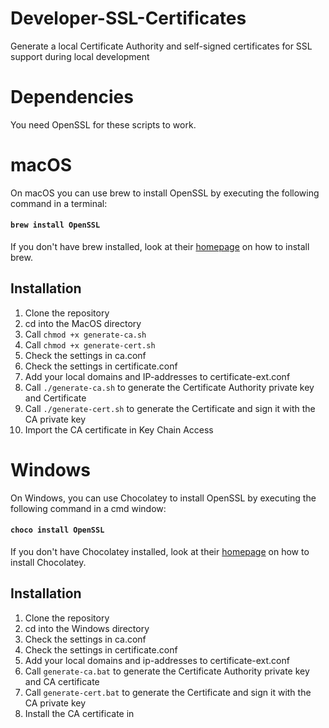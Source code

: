 # Developer-SSL-Certificates
Generate a local Certificate Authority and self-signed certificates for SSL support during local development

# Dependencies
You need OpenSSL for these scripts to work. 

# macOS

On macOS you can use brew to install OpenSSL by executing the following command in a terminal:
#### `brew install OpenSSL`

If you don't have brew installed, look at their [homepage](https://brew.sh/) on how to install brew.

## Installation
1. Clone the repository 
2. cd into the MacOS directory
3. Call `chmod +x generate-ca.sh`
4. Call `chmod +x generate-cert.sh`
5. Check the settings in ca.conf
6. Check the settings in certificate.conf 
7. Add your local domains and IP-addresses to certificate-ext.conf
8. Call `./generate-ca.sh` to generate the Certificate Authority private key and Certificate
9. Call `./generate-cert.sh` to generate the Certificate and sign it with the CA private key
10. Import the CA certificate in Key Chain Access


# Windows

On Windows, you can use Chocolatey to install OpenSSL by executing the following command in a cmd window:

#### `choco install OpenSSL`

If you don't have Chocolatey installed, look at their [homepage](https://chocolatey.org/install) on how to install Chocolatey.

## Installation
1. Clone the repository
2. cd into the Windows directory
3. Check the settings in ca.conf
4. Check the settings in certificate.conf 
5. Add your local domains and ip-addresses to certificate-ext.conf
6. Call `generate-ca.bat` to generate the Certificate Authority private key and CA certificate
7. Call `generate-cert.bat` to generate the Certificate and sign it with the CA private key
8. Install the CA certificate in 
